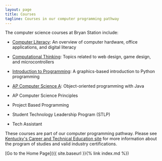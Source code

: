 ```yaml
---
layout: page
title: Courses
tagline: Courses in our computer programming pathway
---
```

The computer science courses at Bryan Station include:

* [Computer Literacy](complit): An overview of computer hardware, office applications, and digital literacy

* [Computational Thinking](compthink): Topics related to web design, game design, and microcontrollers

* [Introduction to Programming](introprog): A graphics-based introduction to Python programming

* [AP Computer Science A](csa): Object-oriented programming with Java

* AP Computer Science Principles

* Project Based Programming

* Student Technology Leadership Program (STLP)

* Tech Assistant

These courses are part of our computer programming pathway. Please see [Kentucky's Career and Technical Education site](https://education.ky.gov/CTE/cter/Pages/default.aspx) for more information about the program of studies and valid industry certifications.

[Go to the Home Page]({{ site.baseurl }}{% link index.md %})
